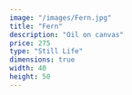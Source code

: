 ```yaml
---
image: "/images/Fern.jpg"
title: "Fern"
description: "Oil on canvas"
price: 275
type: "Still Life"
dimensions: true
width: 40
height: 50
---
```

